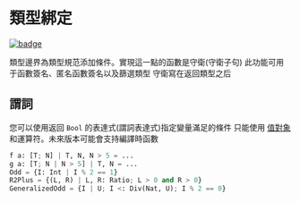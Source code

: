 # 類型綁定

[![badge](https://img.shields.io/endpoint.svg?url=https%3A%2F%2Fgezf7g7pd5.execute-api.ap-northeast-1.amazonaws.com%2Fdefault%2Fsource_up_to_date%3Fowner%3Derg-lang%26repos%3Derg%26ref%3Dmain%26path%3Ddoc/EN/syntax/type/19_bound.md%26commit_hash%3D06f8edc9e2c0cee34f6396fd7c64ec834ffb5352)](https://gezf7g7pd5.execute-api.ap-northeast-1.amazonaws.com/default/source_up_to_date?owner=erg-lang&repos=erg&ref=main&path=doc/EN/syntax/type/19_bound.md&commit_hash=06f8edc9e2c0cee34f6396fd7c64ec834ffb5352)

類型邊界為類型規范添加條件。實現這一點的函數是守衛(守衛子句)
此功能可用于函數簽名、匿名函數簽名以及篩選類型
守衛寫在返回類型之后

## 謂詞

您可以使用返回 `Bool` 的表達式(謂詞表達式)指定變量滿足的條件
只能使用 [值對象](./08_value.md) 和運算符。未來版本可能會支持編譯時函數

```python
f a: [T; N] | T, N, N > 5 = ...
g a: [T; N | N > 5] | T, N = ...
Odd = {I: Int | I % 2 == 1}
R2Plus = {(L, R) | L, R: Ratio; L > 0 and R > 0}
GeneralizedOdd = {I | U; I <: Div(Nat, U); I % 2 == 0}
```